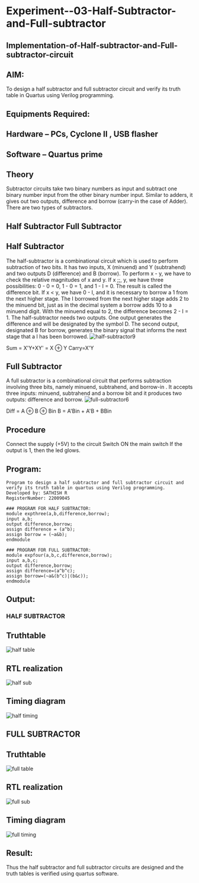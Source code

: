 # Experiment--03-Half-Subtractor-and-Full-subtractor
## Implementation-of-Half-subtractor-and-Full-subtractor-circuit
## AIM:
To design a half subtractor and full subtractor circuit and verify its truth table in Quartus using Verilog programming.

## Equipments Required:
## Hardware – PCs, Cyclone II , USB flasher
## Software – Quartus prime
## Theory
Subtractor circuits take two binary numbers as input and subtract one binary number input from the other binary number input. Similar to adders, it gives out two outputs, difference and borrow (carry-in the case of Adder). There are two types of subtractors.

## Half Subtractor Full Subtractor
## Half Subtractor
The half-subtractor is a combinational circuit which is used to perform subtraction of two bits. It has two inputs, X (minuend) and Y (subtrahend) and two outputs D (difference) and B (borrow). To perform x - y, we have to check the relative magnitudes of x and y. If x ;;, y, we have three possibilities: 0 - 0 = 0, 1 - 0 = 1, and 1 - I = 0. The result is called the difference bit. If x < y, we have 0 - I, and it is necessary to borrow a 1 from the next higher stage. The I borrowed from the next higher stage adds 2 to the minuend bit, just as in the decimal system a borrow adds 10 to a minuend digit. With the minuend equal to 2, the difference becomes 2 - I = 1. The half-subtractor needs two outputs. One output generates the difference and will be designated by the symbol D. The second output, designated B for borrow, generates the binary signal that informs the next stage that a I has been borrowed.
![half-subtractor9](https://user-images.githubusercontent.com/36288975/166112538-58c3bc7c-ee5d-4e6a-ac8d-8e8328efe27a.png)


Sum = X'Y+XY' = X ⊕ Y
Carry=X'Y

## Full Subtractor
A full subtractor is a combinational circuit that performs subtraction involving three bits, namely minuend, subtrahend, and borrow-in . It accepts three inputs: minuend, subtrahend and a borrow bit and it produces two outputs: difference and borrow. 
![full-subtractor6](https://user-images.githubusercontent.com/36288975/166112541-24c68359-3de8-4674-ae22-8272ffc385ed.png)


Diff = A ⊕ B ⊕ Bin B = A'Bin + A'B + BBin

## Procedure
Connect the supply (+5V) to the circuit Switch ON the main switch If the output is 1, then the led glows.

## Program:
```
Program to design a half subtractor and full subtractor circuit and verify its truth table in quartus using Verilog programming.
Developed by: SATHISH R
RegisterNumber: 22009045
```
```
### PROGRAM FOR HALF SUBTRACTOR:
module expthree(a,b,difference,borrow);
input a,b;
output difference,borrow;
assign difference = (a^b);
assign borrow = (~a&b);
endmodule
```
```
### PROGRAM FOR FULL SUBTRACTOR:
module expfour(a,b,c,difference,borrow);
input a,b,c;
output difference,borrow;
assign difference=(a^b^c);
assign borrow=(~a&(b^c)|(b&c));
endmodule
```

## Output:
### HALF SUBTRACTOR
## Truthtable
![half table](https://user-images.githubusercontent.com/120574768/211187090-e47d8ef2-3315-499d-88c7-196ef70db7c7.png)

##  RTL realization
![half sub](https://user-images.githubusercontent.com/120574768/211187098-73bdafa0-c24f-4c52-b046-2f50b397fc18.png)


## Timing diagram 
![half timing](https://user-images.githubusercontent.com/120574768/211187104-3fef04db-407a-421e-b30b-4f5a8e5f2f81.png)

## FULL SUBTRACTOR

## Truthtable
![full table](https://user-images.githubusercontent.com/120574768/211187112-e44f70ef-80e9-4699-8802-0a35807b6cf5.png)

##  RTL realization

![full sub](https://user-images.githubusercontent.com/120574768/211187125-f20c4c82-d02b-4cb2-ad3c-dd61c24ee494.png)

## Timing diagram 
![full timing](https://user-images.githubusercontent.com/120574768/211187138-4e896935-7fa2-4cd5-8709-ccb2bca32f89.jpg)

## Result:
Thus the half subtractor and full subtractor circuits are designed and the truth tables is verified using quartus software.
